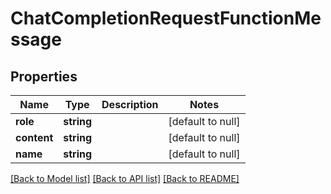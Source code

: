 # ChatCompletionRequestFunctionMessage

## Properties
Name | Type | Description | Notes
------------ | ------------- | ------------- | -------------
**role** | **string** |  | [default to null]
**content** | **string** |  | [default to null]
**name** | **string** |  | [default to null]

[[Back to Model list]](../README.md#documentation-for-models) [[Back to API list]](../README.md#documentation-for-api-endpoints) [[Back to README]](../README.md)


